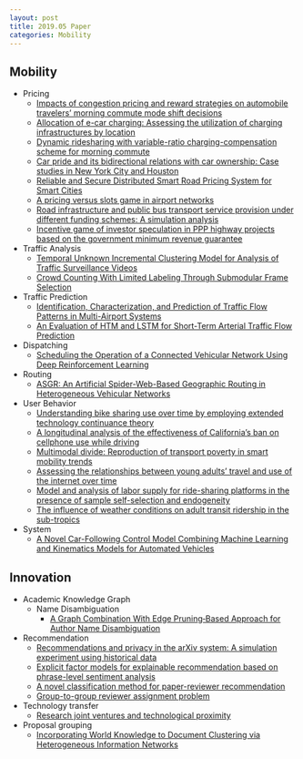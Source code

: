 ```yaml
---
layout: post
title: 2019.05 Paper
categories: Mobility
---
```


## Mobility

- Pricing
    - [Impacts of congestion pricing and reward strategies on automobile travelers’ morning commute mode shift decisions](https://www.sciencedirect.com/science/article/pii/S0965856418303197)
    - [Allocation of e-car charging: Assessing the utilization of charging infrastructures by location](https://www.sciencedirect.com/science/article/pii/S0965856418311042)
    - [Dynamic ridesharing with variable-ratio charging-compensation scheme for morning commute](https://www.sciencedirect.com/science/article/pii/S0191261518307689)
    - [Car pride and its bidirectional relations with car ownership: Case studies in New York City and Houston](https://www.sciencedirect.com/science/article/pii/S0965856418308929)
    - [Reliable and Secure Distributed Smart Road Pricing System for Smart Cities](https://ieeexplore.ieee.org/document/8428666)
    - [A pricing versus slots game in airport networks](https://www.sciencedirect.com/science/article/pii/S0191261517309128)
    - [Road infrastructure and public bus transport service provision under different funding schemes: A simulation analysis](https://www.sciencedirect.com/science/article/pii/S0965856418311169)
    - [Incentive game of investor speculation in PPP highway projects based on the government minimum revenue guarantee](https://www.sciencedirect.com/science/article/pii/S0965856417303269)
- Traffic Analysis
    - [Temporal Unknown Incremental Clustering Model for Analysis of Traffic Surveillance Videos](https://ieeexplore.ieee.org/document/8384026)
    - [Crowd Counting With Limited Labeling Through Submodular Frame Selection](https://ieeexplore.ieee.org/document/8360780)
- Traffic Prediction
    - [Identification, Characterization, and Prediction of Traffic Flow Patterns in Multi-Airport Systems](https://ieeexplore.ieee.org/document/8373742)
    - [An Evaluation of HTM and LSTM for Short-Term Arterial Traffic Flow Prediction](https://ieeexplore.ieee.org/document/8424074)
- Dispatching
    - [Scheduling the Operation of a Connected Vehicular Network Using Deep Reinforcement Learning](https://ieeexplore.ieee.org/document/8365853)
- Routing
    - [ASGR: An Artificial Spider-Web-Based Geographic Routing in Heterogeneous Vehicular Networks](https://ieeexplore.ieee.org/document/8357467/authors#authors)
- User Behavior
    - [Understanding bike sharing use over time by employing extended technology continuance theory](https://www.sciencedirect.com/science/article/pii/S0965856418316768#!)
    - [A longitudinal analysis of the effectiveness of California’s ban on cellphone use while driving](https://www.sciencedirect.com/science/article/pii/S0965856418313272)
    - [Multimodal divide: Reproduction of transport poverty in smart mobility trends](https://www.sciencedirect.com/science/article/pii/S0965856418301927)
    - [Assessing the relationships between young adults’ travel and use of the internet over time](https://www.sciencedirect.com/science/article/pii/S0965856417302082)
    - [Model and analysis of labor supply for ride-sharing platforms in the presence of sample self-selection and endogeneity](https://www.sciencedirect.com/science/article/pii/S0191261518306106)
    - [The influence of weather conditions on adult transit ridership in the sub-tropics](https://www.sciencedirect.com/science/article/pii/S0965856418304166)
- System
    - [A Novel Car-Following Control Model Combining Machine Learning and Kinematics Models for Automated Vehicles](https://ieeexplore.ieee.org/document/8424196/authors#authors)

## Innovation

- Academic Knowledge Graph
    - Name Disambiguation
        - [A Graph Combination With Edge Pruning‐Based Approach for Author Name Disambiguation](https://onlinelibrary.wiley.com/doi/full/10.1002/asi.24212)
- Recommendation
    - [Recommendations and privacy in the arXiv system: A simulation experiment using historical data](https://onlinelibrary.wiley.com/doi/full/10.1002/asi.24236)
    - [Explicit factor models for explainable recommendation based on phrase-level sentiment analysis](https://dl.acm.org/citation.cfm?id=2609579)
    - [A novel classification method for paper-reviewer recommendation](https://link.springer.com/article/10.1007/s11192-018-2726-6)
    - [Group-to-group reviewer assignment problem](https://www.sciencedirect.com/science/article/pii/S0305054812001700)
- Technology transfer
    - [Research joint ventures and technological proximity](https://www.sciencedirect.com/science/article/pii/S0048733319300058)
- Proposal grouping
    - [Incorporating World Knowledge to Document Clustering via Heterogeneous Information Networks](https://dl.acm.org/citation.cfm?id=2783374)